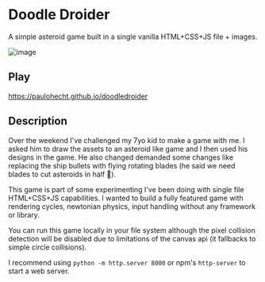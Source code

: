 # Doodle Droider

A simple asteroid game built in a single vanilla HTML+CSS+JS file + images.

![image](https://github.com/user-attachments/assets/4229a415-66f4-4a06-aef3-0fe23666d746)


## Play

https://paulohecht.github.io/doodledroider

## Description

Over the weekend I've challenged my 7yo kid to make a game with me. I asked him to draw
the assets to an asteroid like game and I then used his designs in the game. He also changed 
demanded some changes like replacing the ship bullets with flying rotating blades (he said we
need blades to cut asteroids in half 🤔).

This game is part of some experimenting I've been doing with single file HTML+CSS+JS capabilities. 
I wanted to build a fully featured game with rendering cycles, newtonian physics, input handling
without any framework or library.

You can run this game locally in your file system although the pixel collision detection will 
be disabled due to limitations of the canvas api (it fallbacks to simple circle collisions).

I recommend using `python -m http.server 8000` or npm's `http-server` to start a web server.
